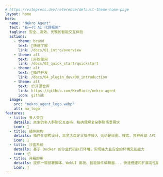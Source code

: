 ```yaml
---
# https://vitepress.dev/reference/default-theme-home-page
layout: home
hero:
  name: "Nekro Agent"
  text: "新一代 AI 代理框架"
  tagline: 安全、高效、优雅的智能交互体验
  actions:
    - theme: brand
      text: 📖快速了解
      link: /docs/01_intro/overview
    - theme: alt
      text: 🚀开始使用
      link: /docs/02_quick_start/quickstart
    - theme: alt
      text: 🧩插件开发
      link: /docs/04_plugin_dev/00_introduction
    - theme: alt
      text: 📦开源仓库
      link: https://github.com/KroMiose/nekro-agent
      icon: github
  image:
    src: "nekro_agent_logo.webp"
    alt: na_logo
features:
  - title: 多人交互
    details: 原生的多人群聊交互支持，精确理解复杂群聊场景需求
    icon: 💬
  - title: 插件架构
    details: 插件化架构设计，高灵活自定义插件接入 无论是绘图、搜索、各种外部 API ... 轻松扩展
    icon: 🧩
  - title: 沙盒系统
    details: 基于 Docker 的沙盒代码执行环境，实现强大且安全的环境交互能力
    icon: 📦
  - title: 开箱即用
    details: 提供一键部署脚本、WebUI 面板、智能插件编辑器... 快速搭建和扩展高性能 AI 机器人
    icon: 🚀
---
```


<Confetti />
